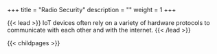 +++
title = "Radio Security"
description = ""
weight = 1
+++


{{< lead >}}
IoT devices often rely on a variety of hardware protocols to communicate with each other and with the internet. 
{{< /lead >}}

{{< childpages >}}